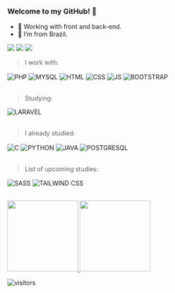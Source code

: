 ### Welcome to my GitHub! 👋

- 🔭 Working with front and back-end.
- :house_with_garden: I’m from Brazil.

[<img src="https://img.shields.io/badge/WhatsApp-25D366?style=for-the-badge&logo=whatsapp&logoColor=white">](http://wa.me/5574988087109) 
[<img src="https://img.shields.io/badge/Gmail-D14836?style=for-the-badge&logo=gmail&logoColor=white">](jorge.junior.gm@gmail.com) 
[<img src="https://img.shields.io/badge/linkedin-%230077B5.svg?&style=for-the-badge&logo=linkedin&logoColor=white" />](https://www.linkedin.com/in/jorgejuniordeveloper)  

>I work with:
<div style="display: inline_block">
  <img align="center" alt="PHP" src="https://img.shields.io/badge/PHP-777BB4?style=for-the-badge&logo=php&logoColor=white">
  <img align="center" alt="MYSQL" src="https://img.shields.io/badge/MySQL-FFFF99?style=for-the-badge&logo=mysql&logoColor=black">
  <img align="center" alt="HTML" src="https://img.shields.io/badge/HTML5-E34F26?style=for-the-badge&logo=html5&logoColor=white">
  <img align="center" alt="CSS" src="https://img.shields.io/badge/CSS3-1572B6?style=for-the-badge&logo=css3&logoColor=white">
  <img align="center" alt="JS" src="https://img.shields.io/badge/JavaScript-323330?style=for-the-badge&logo=javascript&logoColor=F7DF1Ee">
  <img align="center" alt="BOOTSTRAP" src="https://img.shields.io/badge/Bootstrap-563D7C?style=for-the-badge&logo=bootstrap&logoColor=white">
</div><br>

>Studying:
<div style="display: inline_block">
  <img align="center" alt="LARAVEL" src="https://img.shields.io/badge/Laravel-FF2D20?style=for-the-badge&logo=laravel&logoColor=white">
</div><br>

>I already studied:
<div style="display: inline_block">
  <img align="center" alt="C" src="https://img.shields.io/badge/C-00599C?style=for-the-badge&logo=c&logoColor=white">
  <img align="center" alt="PYTHON" src="https://img.shields.io/badge/Python-FFD43B?style=for-the-badge&logo=python&logoColor=darkgreen">
  <img align="center" alt="JAVA" src="https://img.shields.io/badge/Java-ED8B00?style=for-the-badge&logo=java&logoColor=white">
  <img align="center" alt="POSTGRESQL" src="https://img.shields.io/badge/PostgreSQL-316192?style=for-the-badge&logo=postgresql&logoColor=white">
</div><br>

>List of upcoming studies:
<div style="display: inline_block">
  <img align="center" alt="SASS" src="https://img.shields.io/badge/Sass-CC6699?style=for-the-badge&logo=sass&logoColor=white">
  <img align="center" alt="TAILWIND CSS" src="https://img.shields.io/badge/Tailwind_CSS-38B2AC?style=for-the-badge&logo=tailwind-css&logoColor=white">
</div><br>

<p align="left">
<a href="https://github.com/jorgejuniordev">
  <img height="160em" src="https://github-readme-stats.vercel.app/api?username=jorgejuniordev&show_icons=true&theme=dark"/>
  <img height="160em" src="https://github-readme-stats.vercel.app/api/top-langs/?username=jorgejuniordev&layout=compact&theme=dark"/>
</a>
</p>

<img src="https://visitor-badge.glitch.me/badge?page_id=jorgejuniordev" alt="visitors"/>

